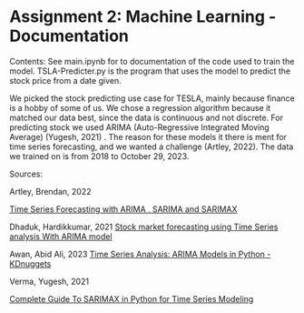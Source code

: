 # Assignment 2: Machine Learning - Documentation

Contents:
See main.ipynb for to documentation of the code used to train the model.
TSLA-Predicter.py is the program that uses the model to predict the stock price from a date given.

We picked the stock predicting use case for TESLA, mainly because finance is a hobby of some of us. We chose a
regression algorithm because it matched our data best, since the data is continuous and not discrete. For predicting
stock we used ARIMA (Auto-Regressive Integrated Moving Average) (Yugesh, 2021) . The reason for these models it there is
ment for time series forecasting, and we wanted a challenge (Artley, 2022). The data we trained on is from 2018 to
October 29, 2023.

Sources:

Artley, Brendan, 2022

[Time Series Forecasting with ARIMA , SARIMA and SARIMAX](https://towardsdatascience.com/time-series-forecasting-with-arima-sarima-and-sarimax-ee61099e78f6)

Dhaduk, Hardikkumar, 2021
[Stock market forecasting using Time Series analysis With ARIMA model](https://www.analyticsvidhya.com/blog/2021/07/stock-market-forecasting-using-time-series-analysis-with-arima-model/)

Awan, Abid Ali, 2023
[Time Series Analysis: ARIMA Models in Python - KDnuggets](https://www.kdnuggets.com/2023/08/times-series-analysis-arima-models-python.html)

Verma, Yugesh, 2021

[Complete Guide To SARIMAX in Python for Time Series Modeling](https://analyticsindiamag.com/complete-guide-to-sarimax-in-python-for-time-series-modeling/)